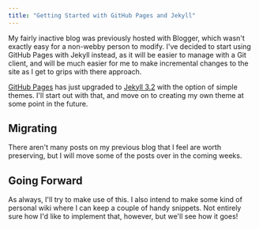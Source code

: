 ```yaml
---
title: "Getting Started with GitHub Pages and Jekyll"
---
```

My fairly inactive blog was previously hosted with Blogger,
which wasn't exactly easy for a non-webby person to modify.
I've decided to start using GitHub Pages with Jekyll instead,
as it will be easier to manage with a Git client, and will be
much easier for me to make incremental changes to the site as
I get to grips with there approach.

[GitHub Pages][ghpages] has just upgraded to [Jekyll 3.2][Jekyll-32]
with the option of simple themes. I'll start out with that,
and move on to creating my own theme at some point in the future.

## Migrating

There aren't many posts on my previous blog that I feel are worth
preserving, but I will move some of the posts over in the coming weeks.

## Going Forward

As always, I'll try to make use of this. I also intend to make some
kind of personal wiki where I can keep a couple of handy snippets.
Not entirely sure how I'd like to implement that, however,
but we'll see how it goes!

[ghpages]:   https://github.com/blog/2236-github-pages-now-runs-jekyll-3-2
[jekyll-32]: https://jekyllrb.com/news/2016/07/26/jekyll-3-2-0-released/
